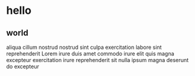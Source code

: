 # hello
## world

aliqua cillum nostrud nostrud sint culpa exercitation labore sint reprehenderit Lorem irure duis amet commodo irure elit quis magna excepteur exercitation irure reprehenderit sit nulla ipsum magna deserunt do excepteur